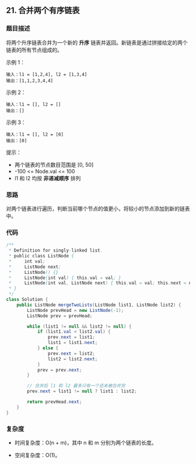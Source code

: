 ## 21. 合并两个有序链表

### 题目描述

将两个升序链表合并为一个新的 **升序** 链表并返回。新链表是通过拼接给定的两个链表的所有节点组成的。 

示例 1：

~~~
输入：l1 = [1,2,4], l2 = [1,3,4]
输出：[1,1,2,3,4,4]
~~~

示例 2：

~~~
输入：l1 = [], l2 = []
输出：[]
~~~

示例 3：

~~~
输入：l1 = [], l2 = [0]
输出：[0]
~~~

提示：

- 两个链表的节点数目范围是 [0, 50]
- -100 <= Node.val <= 100
- l1 和 l2 均按 **非递减顺序** 排列



### 思路

对两个链表进行遍历，判断当前哪个节点的值更小，将较小的节点添加到新的链表中。



### 代码

~~~java
/**
 * Definition for singly-linked list.
 * public class ListNode {
 *     int val;
 *     ListNode next;
 *     ListNode() {}
 *     ListNode(int val) { this.val = val; }
 *     ListNode(int val, ListNode next) { this.val = val; this.next = next; }
 * }
 */
class Solution {
    public ListNode mergeTwoLists(ListNode list1, ListNode list2) {
        ListNode prevHead = new ListNode(-1);
        ListNode prev = prevHead;

        while (list1 != null && list2 != null) {
            if (list1.val < list2.val) {
                prev.next = list1;
                list1 = list1.next;
            } else {
                prev.next = list2;
                list2 = list2.next;
            }
            prev = prev.next;
        }

        // 合并后 l1 和 l2 最多只有一个还未被合并完
        prev.next = list1 != null ? list1 : list2;

        return prevHead.next;
    }
}
~~~



### 复杂度

- 时间复杂度：O(n + m)，其中 n 和 m 分别为两个链表的长度。

- 空间复杂度：O(1)。